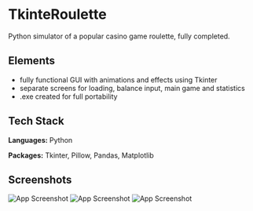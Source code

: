 
# TkinteRoulette

Python simulator of a popular casino game roulette, fully completed.



## Elements

- fully functional GUI with animations and effects using Tkinter
- separate screens for loading, balance input, main game and statistics
- .exe created for full portability


## Tech Stack

**Languages:** Python

**Packages:** Tkinter, Pillow, Pandas, Matplotlib


## Screenshots

![App Screenshot](https://i.ibb.co/SmYNW1L/1.png)
![App Screenshot](https://i.ibb.co/vDG6G8R/3.png)
![App Screenshot](https://i.ibb.co/tmxWKLH/asd.png)


